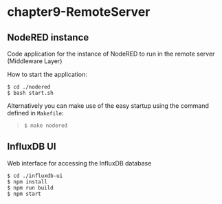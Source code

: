# chapter9-RemoteServer

## NodeRED instance
Code application for the instance of NodeRED to run in the remote server (Middleware Layer)

How to start the application:
```
$ cd ./nodered
$ bash start.sh
```
Alternatively you can make use of the easy startup using the command defined in `Makefile`:
>`$ make nodered`

## InfluxDB UI
Web interface for accessing the InfluxDB database
```
$ cd ./influxdb-ui
$ npm install
$ npm run build
$ npm start
```
